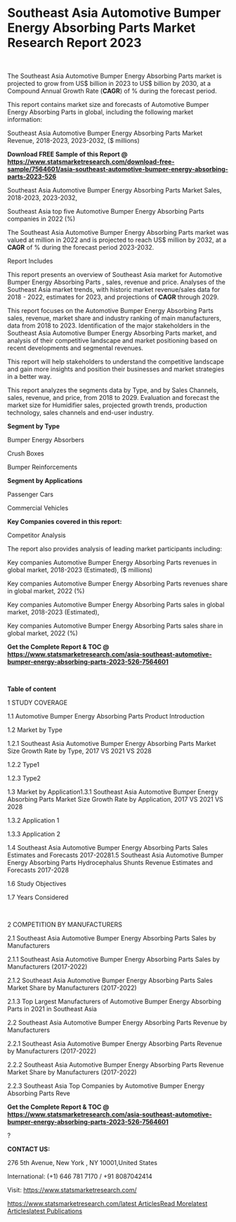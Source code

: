<h1>Southeast Asia Automotive Bumper Energy Absorbing Parts Market Research Report 2023</h1><br/><p>The Southeast Asia Automotive Bumper Energy Absorbing Parts market is projected to grow from US$ billion in 2023 to US$ billion by 2030, at a Compound Annual Growth Rate (<strong>CAGR</strong>) of % during the forecast period.</p>
 
 
 
 <p>This report contains market size and forecasts of Automotive Bumper Energy Absorbing Parts in global, including the following market information:</p>
 
 
 
 <p>Southeast Asia Automotive Bumper Energy Absorbing Parts Market Revenue, 2018-2023, 2023-2032, ($ millions)</p>
 
 
 
 <p><strong>Download FREE Sample of this Report @ <a href="https://www.statsmarketresearch.com/download-free-sample/7564601/asia-southeast-automotive-bumper-energy-absorbing-parts-2023-526">https://www.statsmarketresearch.com/download-free-sample/7564601/asia-southeast-automotive-bumper-energy-absorbing-parts-2023-526</a></strong></p>
 
 
 
 <p>Southeast Asia Automotive Bumper Energy Absorbing Parts Market Sales, 2018-2023, 2023-2032,</p>
 
 
 
 <p>Southeast Asia top five Automotive Bumper Energy Absorbing Parts companies in 2022 (%)</p>
 
 
 
 <p>The Southeast Asia Automotive Bumper Energy Absorbing Parts market was valued at million in 2022 and is projected to reach US$ million by 2032, at a <strong>CAGR</strong> of % during the forecast period 2023-2032.</p>
 
 
 
 <p>Report Includes</p>
 
 
 
 <p>This report presents an overview of Southeast Asia market for Automotive Bumper Energy Absorbing Parts , sales, revenue and price. Analyses of the Southeast Asia market trends, with historic market revenue/sales data for 2018 - 2022, estimates for 2023, and projections of <strong>CAGR</strong> through 2029.</p>
 
 
 
 <p>This report focuses on the Automotive Bumper Energy Absorbing Parts sales, revenue, market share and industry ranking of main manufacturers, data from 2018 to 2023. Identification of the major stakeholders in the Southeast Asia Automotive Bumper Energy Absorbing Parts market, and analysis of their competitive landscape and market positioning based on recent developments and segmental revenues.</p>
 
 
 
 <p>This report will help stakeholders to understand the competitive landscape and gain more insights and position their businesses and market strategies in a better way.</p>
 
 
 
 <p>This report analyzes the segments data by Type, and by Sales Channels, sales, revenue, and price, from 2018 to 2029. Evaluation and forecast the market size for Humidifier sales, projected growth trends, production technology, sales channels and end-user industry.</p>
 
 
 
 <p><strong>Segment by Type</strong></p>
 
 
 
 <p>Bumper Energy Absorbers</p>
 
 
 
 <p>Crush Boxes</p>
 
 
 
 <p>Bumper Reinforcements</p>
 
 
 
 <p><strong>Segment <strong><strong>by Applications</strong></strong></strong></p>
 
 
 
 <p>Passenger Cars</p>
 
 
 
 <p>Commercial Vehicles</p>
 
 
 
 <p><strong>Key Companies covered in this report:</strong></p>
 
 
 
 <p>Competitor Analysis</p>
 
 
 
 <p>The report also provides analysis of leading market participants including:</p>
 
 
 
 <p>Key companies Automotive Bumper Energy Absorbing Parts revenues in global market, 2018-2023 (Estimated), ($ millions)</p>
 
 
 
 <p>Key companies Automotive Bumper Energy Absorbing Parts revenues share in global market, 2022 (%)</p>
 
 
 
 <p>Key companies Automotive Bumper Energy Absorbing Parts sales in global market, 2018-2023 (Estimated),</p>
 
 
 
 <p>Key companies Automotive Bumper Energy Absorbing Parts sales share in global market, 2022 (%)</p>
 
 
 
 <div><b>Get the Complete Report & TOC @ <a href="https://www.statsmarketresearch.com/asia-southeast-automotive-bumper-energy-absorbing-parts-2023-526-7564601">https://www.statsmarketresearch.com/asia-southeast-automotive-bumper-energy-absorbing-parts-2023-526-7564601</a></b></div>
 
 
 
 <p><br />
 
 <b>Table of content</b></p>
 
 
 
 <p>1 STUDY COVERAGE<br />
 
 1.1 Automotive Bumper Energy Absorbing Parts Product Introduction<br />
 
 1.2 Market by Type<br />
 
 1.2.1 Southeast Asia Automotive Bumper Energy Absorbing Parts Market Size Growth Rate by Type, 2017 VS 2021 VS 2028<br />
 
 1.2.2 Type1<br />
 
 1.2.3 Type2<br />
 
 1.3 Market by Application1.3.1 Southeast Asia Automotive Bumper Energy Absorbing Parts Market Size Growth Rate by Application, 2017 VS 2021 VS 2028<br />
 
 1.3.2 Application 1<br />
 
 1.3.3 Application 2<br />
 
 1.4 Southeast Asia Automotive Bumper Energy Absorbing Parts Sales Estimates and Forecasts 2017-20281.5 Southeast Asia Automotive Bumper Energy Absorbing Parts Hydrocephalus Shunts Revenue Estimates and Forecasts 2017-2028<br />
 
 1.6 Study Objectives<br />
 
 1.7 Years Considered<br />
 
 <br />
 
 2 COMPETITION BY MANUFACTURERS<br />
 
 2.1 Southeast Asia Automotive Bumper Energy Absorbing Parts Sales by Manufacturers<br />
 
 2.1.1 Southeast Asia Automotive Bumper Energy Absorbing Parts Sales by Manufacturers (2017-2022)<br />
 
 2.1.2 Southeast Asia Automotive Bumper Energy Absorbing Parts Sales Market Share by Manufacturers (2017-2022)<br />
 
 2.1.3 Top Largest Manufacturers of Automotive Bumper Energy Absorbing Parts in 2021 in Southeast Asia<br />
 
 2.2 Southeast Asia Automotive Bumper Energy Absorbing Parts Revenue by Manufacturers<br />
 
 2.2.1 Southeast Asia Automotive Bumper Energy Absorbing Parts Revenue by Manufacturers (2017-2022)<br />
 
 2.2.2 Southeast Asia Automotive Bumper Energy Absorbing Parts Revenue Market Share by Manufacturers (2017-2022)<br />
 
 2.2.3 Southeast Asia Top Companies by Automotive Bumper Energy Absorbing Parts Reve</p>
 
 
 
 <div><b>Get the Complete Report & TOC @ <a href="https://www.statsmarketresearch.com/asia-southeast-automotive-bumper-energy-absorbing-parts-2023-526-7564601">https://www.statsmarketresearch.com/asia-southeast-automotive-bumper-energy-absorbing-parts-2023-526-7564601</a></b></div>
 
 
 
 <p>? </p>
 
 
 
 <p><b>CONTACT US:</b><br />
 
 276 5th Avenue, New York , NY 10001,United States<br />
 
 International: (+1) 646 781 7170 / +91 8087042414<br />
 
 Visit: <a href="https://www.statsmarketresearch.com/">https://www.statsmarketresearch.com/</a><br />
 
 <a href="https://gyeongbokgung.com">https://www.statsmarketresearch.com/</a><a href="https://hallyeomaritime.com">latest Articles</a><a href="https://jingwansa.com">Read More</a><a href="https://nguoiviet.jp/">latest Articles</a><a href="https://www.intelmarketresearch.com/">latest Publications</a></p>